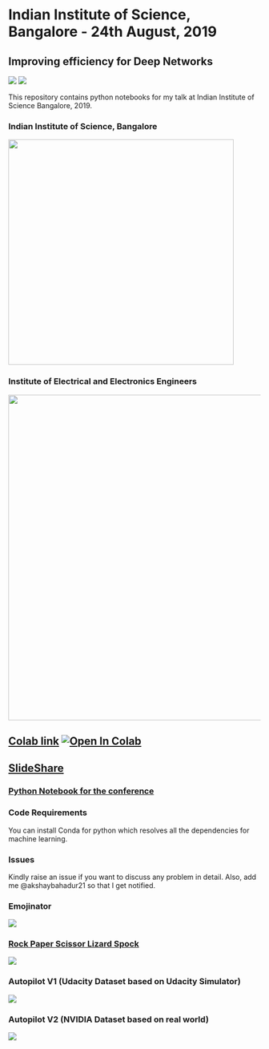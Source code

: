 # Indian Institute of Science, Bangalore - 24th August, 2019 
## Improving efficiency for Deep Networks 
 [![](https://img.shields.io/github/license/sourcerer-io/hall-of-fame.svg?colorB=ff0000)](https://github.com/akshaybahadur21/Emojinator/blob/master/LICENSE.md)  [![](https://img.shields.io/badge/Akshay-Bahadur-brightgreen.svg?colorB=ff0000)](https://akshaybahadur.com)

This repository contains python notebooks for my talk at Indian Institute of Science Bangalore, 2019.

###  Indian Institute of Science, Bangalore  
  <img src="https://www.iisc.ac.in/wp-content/uploads/2017/09/IIScLogo.png" width="450" height="450" >
  
###  Institute of Electrical and Electronics Engineers   
  <img src="https://encrypted-tbn0.gstatic.com/images?q=tbn:ANd9GcRptOCCZMWf-YT11JLDagptL_nV2z_8CV27NtypT1x0bU__tP9x" width="650" > 

## [Colab link](https://colab.research.google.com/drive/1Kz8gR52Yq0EPge755jHpe8ee1mLuqFcx) [![Open In Colab](https://colab.research.google.com/assets/colab-badge.svg)](https://colab.research.google.com/drive/1Kz8gR52Yq0EPge755jHpe8ee1mLuqFcx)

## [SlideShare](https://www.slideshare.net/AkshayBahadur/indian-institute-of-science-2019)

### [Python Notebook for the conference](https://nbviewer.jupyter.org/github/akshaybahadur21/IISc-Bangalore-2019/blob/master/IISc_India.ipynb)

### Code Requirements
You can install Conda for python which resolves all the dependencies for machine learning.

### Issues
Kindly raise an issue if you want to discuss any problem in detail. Also, add me @akshaybahadur21 so that I get notified.

### Emojinator
<img src="https://github.com/akshaybahadur21/Emojinator/blob/master/emo.gif">

### [Rock Paper Scissor Lizard Spock](https://github.com/akshaybahadur21/Emojinator/tree/master/Rock_Paper_Scissor_Lizard_Spock)
<img src="https://github.com/akshaybahadur21/Emojinator/blob/master/RPS.gif">

### Autopilot V1 (Udacity Dataset based on Udacity Simulator)
<img src="https://github.com/akshaybahadur21/Autopilot/blob/master/final.gif">

### Autopilot V2 (NVIDIA Dataset based on real world)
<img src="https://github.com/akshaybahadur21/Autopilot/blob/master/v2.gif">





